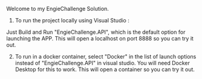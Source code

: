 Welcome to my EngieChallenge Solution.

1) To run the project locally using Visual Studio : 

Just Build and Run "EngieChallenge.API", which is the default option for launching the APP. 
This will open a localhost on port 8888 so you can try it out.

2) To run in a docker container, select "Docker" in the list of launch options instead of "EngieChallenge.API" in visual studio. 
You will need Docker Desktop for this to work.
This will open a container so you can try it out.
